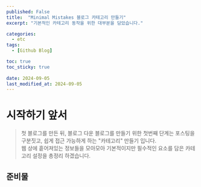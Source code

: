 ```yaml
---
published: False
title:  "Minimal Mistakes 블로그 카테고리 만들기"
excerpt: "기본적인 카테고리 동작을 위한 대부분을 담았습니다."

categories:
  - etc
tags:
  - [Github Blog]

toc: true
toc_sticky: true
 
date: 2024-09-05
last_modified_at: 2024-09-05
---
```


# 시작하기 앞서
> 첫 블로그를 만든 뒤, 블로그 다운 블로그를 만들기 위한 첫번째 단계는 포스팅을 구분짓고, 쉽게 접근 가능하게 하는 "카테고리" 만들기 입니다.  
>  웹 상에 흩어져있는 정보들을 모아모아 기본적이지만 필수적인 요소를 담은 카테고리 설정을 총정리 하겠습니다.

## 준비물
